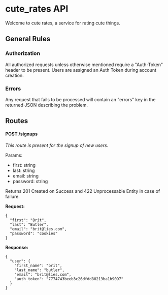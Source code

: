 # cute_rates API

Welcome to cute rates, a service for rating cute things.

## General Rules

### Authorization

All authorized requests unless otherwise mentioned require
a "Auth-Token" header to be present. Users are assigned an
Auth Token during account creation.

### Errors

Any request that fails to be processed will contain an "errors"
key in the returned JSON describing the problem.

## Routes

#### POST /signups

*This route is present for the signup of new users.*

Params:
  * first: string
  * last: string
  * email: string
  * password: string
  
Returns 201 Created on Success and 422 Unprocessable Entity in case of failure.

**Request:**

```
{
  "first": "Brit",
  "last": "Butler",
  "email": "brit@lies.com",
  "password": "cookies"
}
```

**Response:**

```
{
  "user": {
    "first_name": "brit",
    "last_name": "butler",
    "email": "brit@lies.com",
    "auth_token": "7774743beeb3c26dfdd80213ba1b9097"
  }
}
```

